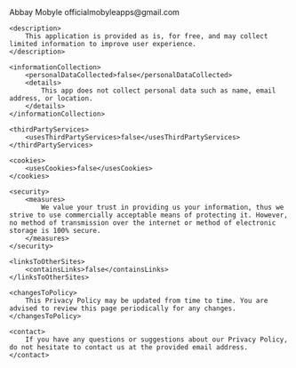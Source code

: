 <?xml version="1.0" encoding="utf-8"?>
<privacyPolicy>
    <appName>Abbay</appName>
    <developer>Mobyle</developer>
    <contactEmail>officialmobyleapps@gmail.com</contactEmail>
    
    <description>
        This application is provided as is, for free, and may collect limited information to improve user experience.
    </description>

    <informationCollection>
        <personalDataCollected>false</personalDataCollected>
        <details>
            This app does not collect personal data such as name, email address, or location.
        </details>
    </informationCollection>

    <thirdPartyServices>
        <usesThirdPartyServices>false</usesThirdPartyServices>
    </thirdPartyServices>

    <cookies>
        <usesCookies>false</usesCookies>
    </cookies>

    <security>
        <measures>
            We value your trust in providing us your information, thus we strive to use commercially acceptable means of protecting it. However, no method of transmission over the internet or method of electronic storage is 100% secure.
        </measures>
    </security>

    <linksToOtherSites>
        <containsLinks>false</containsLinks>
    </linksToOtherSites>

    <changesToPolicy>
        This Privacy Policy may be updated from time to time. You are advised to review this page periodically for any changes.
    </changesToPolicy>

    <contact>
        If you have any questions or suggestions about our Privacy Policy, do not hesitate to contact us at the provided email address.
    </contact>
</privacyPolicy>
